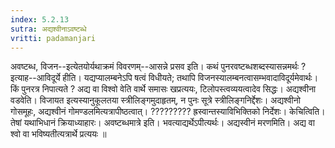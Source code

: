 ```yaml
---
index: 5.2.13
sutra: अद्यश्वीनाऽवष्टब्धे
vritti: padamanjari
---
```


  अवष्टब्ध, विजन--इत्येतयोर्यथाक्रमं विवरणम्--आसन्ने प्रसव इति। कथं पुनरवष्टब्धशब्दस्यासन्नमर्थः ? इत्याह--आविदूर्ये हीति। यद्यप्यालम्बनेऽपि षत्वं विधीयते; तथापि विजनस्यालम्बनत्वासम्भवादाविदूर्यमेवार्थः। किं पुनरत्र निपात्यते ? अद्य वा विश्वो वेति वार्थे समासः खप्रत्ययः, टिलोपस्त्वव्ययत्वादेव सिद्धः। अद्यश्वीना वडवेति। विजायत इत्यस्यानुकूलतया स्त्रीलिङ्गमुदाहृतम्, न पुनः सूत्रे स्त्रीलिङ्गनिर्द्देशः। अद्यश्वीनो गोसमूहः, अद्यश्वीनं गोमण्डलमित्यत्रापीष्ठत्वात्। ????????? ह्रस्वान्तस्याविभिक्तिको निर्देशः।  केचित्विति। तेषां यथाभिधानं क्रियाध्याहारः। अवष्टब्धमात्रे इति। भवत्याद्यर्थेऽपीत्यर्थः। अद्यस्वीनं मरणमिति। अद्य वा श्वो वा भविष्यतीत्यत्रार्थे प्रत्ययः ॥